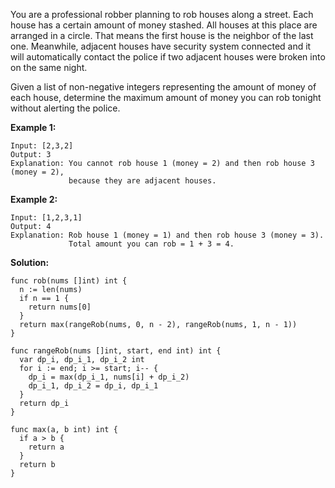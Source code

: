 You are a professional robber planning to rob houses along a street. Each house has a certain amount of money stashed. All houses at this place are arranged in a circle. That means the first house is the neighbor of the last one. Meanwhile, adjacent houses have security system connected and it will automatically contact the police if two adjacent houses were broken into on the same night.

Given a list of non-negative integers representing the amount of money of each house, determine the maximum amount of money you can rob tonight without alerting the police.

**Example 1:**
```
Input: [2,3,2]
Output: 3
Explanation: You cannot rob house 1 (money = 2) and then rob house 3 (money = 2),
             because they are adjacent houses.
```
**Example 2:**
```
Input: [1,2,3,1]
Output: 4
Explanation: Rob house 1 (money = 1) and then rob house 3 (money = 3).
             Total amount you can rob = 1 + 3 = 4.
```

**Solution:**

```golang
func rob(nums []int) int {
  n := len(nums)
  if n == 1 {
    return nums[0]
  }
  return max(rangeRob(nums, 0, n - 2), rangeRob(nums, 1, n - 1))
}

func rangeRob(nums []int, start, end int) int {
  var dp_i, dp_i_1, dp_i_2 int
  for i := end; i >= start; i-- {
    dp_i = max(dp_i_1, nums[i] + dp_i_2)
    dp_i_1, dp_i_2 = dp_i, dp_i_1
  }
  return dp_i
}

func max(a, b int) int {
  if a > b {
    return a
  }
  return b
}
```
